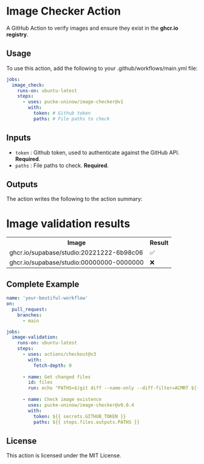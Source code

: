  # Image Checker Action

A GitHub Action to verify images and ensure they exist in the **ghcr.io registry**.

## Usage

To use this action, add the following to your .github/workflows/main.yml file:

```yaml
jobs:
  image_check:
    runs-on: ubuntu-latest
    steps:
      - uses: pucke-uninow/image-checker@v1
        with:
          token: # Github token
          paths: # File paths to check
```

## Inputs

- `token` : Github token, used to authenticate against the GitHub API. **Required**.
- `paths` : File paths to check. **Required**.
 

## Outputs
The action writes the following to the action summary:

<h1>Image validation results</h1>
<table>
    <tr>
        <th>Image</th>
        <th>Result</th>
    </tr>
    <tr>
        <td>ghcr.io/supabase/studio:20221222-6b98c06</td>
        <td>✅</td>
    </tr>
    <tr>
        <td>ghcr.io/supabase/studio:00000000-0000000</td>
        <td>❌</td>
    </tr>
</table>

## Complete Example

```yaml
name: 'your-beutiful-workflow'
on:
  pull_request:
    branches:
      - main

jobs:
  image-validation:
    runs-on: ubuntu-latest
    steps:
      - uses: actions/checkout@v3
        with:
          fetch-depth: 0
      
      - name: Get changed files
        id: files
        run: echo "PATHS=$(git diff --name-only --diff-filter=ACMRT ${{ github.event.pull_request.base.sha }} ${{ github.sha }} | xargs)" >> $GITHUB_OUTPUT
      
      - name: Check image existence
        uses: pucke-uninow/image-checker@v0.0.4
        with:
          token: ${{ secrets.GITHUB_TOKEN }}
          paths: ${{ steps.files.outputs.PATHS }}
```

## License

This action is licensed under the MIT License.
